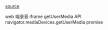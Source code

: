 [source](https://juejin.im/post/5c9826ac5188256d5328b9f6)

web 端录音   iframe  getUserMedia  API  
navigator.mediaDevices.getUserMedia   promise
